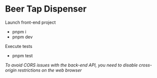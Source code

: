 # Beer Tap Dispenser

Launch front-end project
- pnpm i
- pnpm dev

Execute tests

- pnpm test

_To avoid CORS issues with the back-end API, you need to disable cross-origin restrictions on the web browser_
